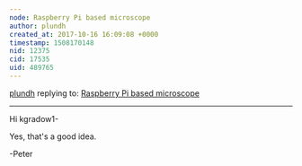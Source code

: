 ```yaml
---
node: Raspberry Pi based microscope
author: plundh
created_at: 2017-10-16 16:09:08 +0000
timestamp: 1508170148
nid: 12375
cid: 17535
uid: 489765
---
```




[plundh](../profile/plundh) replying to: [Raspberry Pi based microscope](../notes/Holger/11-06-2015/raspberry-pi-based-microscope)

----
Hi kgradow1- 

Yes, that's a good idea.

-Peter
